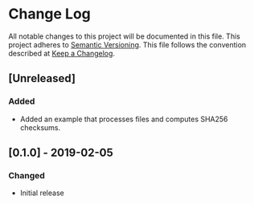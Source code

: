 # Change Log

All notable changes to this project will be documented in this file.
This project adheres to [Semantic Versioning](http://semver.org/).
This file follows the convention described at
[Keep a Changelog](http://keepachangelog.com/en/1.0.0/).

## [Unreleased]
### Added
- Added an example that processes files and computes SHA256 checksums.

## [0.1.0] - 2019-02-05
### Changed
- Initial release
